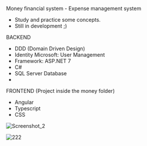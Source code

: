 Money financial system - Expense management system

* Study and practice some concepts.
* Still in development ;) 

BACKEND
- DDD (Domain Driven Design)
- Identity Microsoft: User Management
- Framework: ASP.NET 7
- C#
- SQL Server Database
- 
FRONTEND
  (Project inside the money folder)
- Angular
- Typescript
- CSS

![Screenshot_2](https://github.com/maiconlmotadev/Financial_System_Money/assets/88989642/a8899038-824b-4590-b22f-1787b6247b8a)

![222](https://github.com/maiconlmotadev/Financial_System_Money/assets/88989642/fa422862-cef2-460f-a445-89d46bc4dacb)
